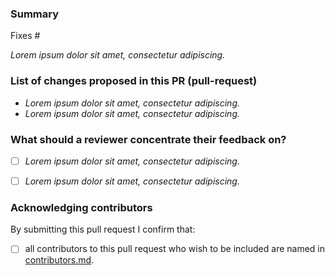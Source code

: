 <!--
Please complete the following sections when you submit your pull request.
You are encouraged to keep this top level comment box updated as you
develop and respond to reviews.
Note that text within html comment tags will not be rendered.
-->
### Summary

<!-- Describe the problem you're trying to fix in this pull request. Please
reference any related issue and use fixes/close to automatically close them,
if pertinent -->

Fixes #<NUM> <!-- (e.g. Fixes #58.) -->

*Lorem ipsum dolor sit amet, consectetur adipiscing.*

### List of changes proposed in this PR (pull-request)

<!-- We suggest using bullets (indicated by * or -) and filled checkboxes [x] here -->

* *Lorem ipsum dolor sit amet, consectetur adipiscing.*
* *Lorem ipsum dolor sit amet, consectetur adipiscing.*


### What should a reviewer concentrate their feedback on?

<!-- This section is particularly useful if you have a pull request that is
still in development. You can guide the reviews to focus on the parts that are
ready for their comments.
We suggest using bullets (indicated by * or -) and filled checkboxes [x] here -->

- [ ] *Lorem ipsum dolor sit amet, consectetur adipiscing.*
- [ ] *Lorem ipsum dolor sit amet, consectetur adipiscing.*


### Acknowledging contributors

<!-- Please select the box when confirmed -->

By submitting this pull request I confirm that:

- [ ] all contributors to this pull request who wish to be included are named in [contributors.md](https://github.com/alan-turing-institute/the-turing-way/blob/master/contributors.md).
